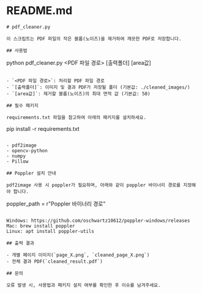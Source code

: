 # README.md

```
# pdf_cleaner.py

이 스크립트는 PDF 파일의 작은 블롭(노이즈)을 제거하여 깨끗한 PDF로 저장합니다.

## 사용법

```
python pdf_cleaner.py <PDF 파일 경로> [출력폴더] [area값]
```

- `<PDF 파일 경로>`: 처리할 PDF 파일 경로
- `[출력폴더]`: 이미지 및 결과 PDF가 저장될 폴더 (기본값: ./cleaned_images/)
- `[area값]`: 제거할 블롭(노이즈)의 최대 면적 값 (기본값: 50)

## 필수 패키지

requirements.txt 파일을 참고하여 아래의 패키지를 설치하세요.

```
pip install -r requirements.txt
```

- pdf2image
- opencv-python
- numpy
- Pillow

## Poppler 설치 안내

pdf2image 사용 시 poppler가 필요하며, 아래와 같이 poppler 바이너리 경로를 지정해야 합니다.

```
poppler_path = r"Poppler 바이너리 경로"
```

Windows: https://github.com/oschwartz10612/poppler-windows/releases  
Mac: brew install poppler  
Linux: apt install poppler-utils

## 출력 결과

- 개별 페이지 이미지(`page_X.png`, `cleaned_page_X.png`)
- 전체 결과 PDF(`cleaned_result.pdf`)

## 문의

오류 발생 시, 사용법과 패키지 설치 여부를 확인한 후 이슈를 남겨주세요.
```